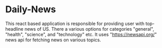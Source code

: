 # Daily-News


This react based application is responsible for providing user with top-headline news of US. There a various options for categories "general", "health", "science", and "technology" etc. It uses "https://newsapi.org/" news api for fetching news on various topics.
